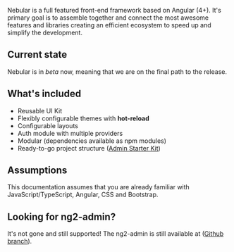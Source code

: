 Nebular is a full featured front-end framework based on Angular (4+). 
It's primary goal is to assemble together and connect the most awesome features and libraries creating an efficient ecosystem to speed up and simplify the development.

## Current state
Nebular is in *beta* now, meaning that we are on the final path to the release.

## What's included

- Reusable UI Kit 
- Flexibly configurable themes with **hot-reload**
- Configurable layouts 
- Auth module with multiple providers
- Modular (dependencies available as npm modules)
- Ready-to-go project structure ([Admin Starter Kit](/#/docs/installation/based-on-starter-kit))

## Assumptions

This documentation assumes that you are already familiar with JavaScript/TypeScript, Angular, CSS and Bootstrap.

## Looking for ng2-admin?
It's not gone and still supported! The ng2-admin is still available at ([Github branch](https://github.com/akveo/ng2-admin/tree/ng2-admin)).
